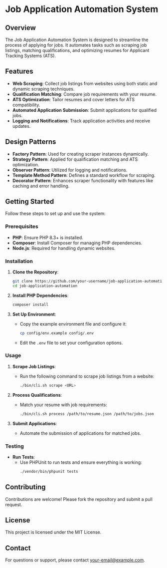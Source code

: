 

# Job Application Automation System

## Overview

The Job Application Automation System is designed to streamline the process of applying for jobs. It automates tasks such as scraping job listings, matching qualifications, and optimizing resumes for Applicant Tracking Systems (ATS).

## Features

- **Web Scraping**: Collect job listings from websites using both static and dynamic scraping techniques.
- **Qualification Matching**: Compare job requirements with your resume.
- **ATS Optimization**: Tailor resumes and cover letters for ATS compatibility.
- **Automated Application Submission**: Submit applications for qualified jobs.
- **Logging and Notifications**: Track application activities and receive updates.

## Design Patterns

- **Factory Pattern**: Used for creating scraper instances dynamically.
- **Strategy Pattern**: Applied for qualification matching and ATS optimization.
- **Observer Pattern**: Utilized for logging and notifications.
- **Template Method Pattern**: Defines a standard workflow for scraping.
- **Decorator Pattern**: Enhances scraper functionality with features like caching and error handling.

## Getting Started

Follow these steps to set up and use the system:

### Prerequisites

- **PHP**: Ensure PHP 8.3+ is installed.
- **Composer**: Install Composer for managing PHP dependencies.
- **Node.js**: Required for handling dynamic websites.

### Installation

1. **Clone the Repository**:
   ```bash
   git clone https://github.com/your-username/job-application-automation.git
   cd job-application-automation
   ```

2. **Install PHP Dependencies**:
   ```bash
   composer install
   ```

3. **Set Up Environment**:
   - Copy the example environment file and configure it:
     ```bash
     cp config/env.example config/.env
     ```
   - Edit the `.env` file to set your configuration options.

### Usage

1. **Scrape Job Listings**:
   - Run the following command to scrape job listings from a website:
     ```bash
     ./bin/cli.sh scrape <URL>
     ```

2. **Process Qualifications**:
   - Match your resume with job requirements:
     ```bash
     ./bin/cli.sh process /path/to/resume.json /path/to/jobs.json
     ```

3. **Submit Applications**:
   - Automate the submission of applications for matched jobs.

### Testing

- **Run Tests**:
  - Use PHPUnit to run tests and ensure everything is working:
    ```bash
    ./vendor/bin/phpunit tests
    ```

## Contributing

Contributions are welcome! Please fork the repository and submit a pull request.

## License

This project is licensed under the MIT License.

## Contact

For questions or support, please contact [your-email@example.com](mailto:your-email@example.com).

